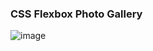 
### CSS Flexbox Photo Gallery

![image](https://user-images.githubusercontent.com/67860592/191259985-2bcb9143-0ccb-4949-9bf8-60a167e11d17.png)
